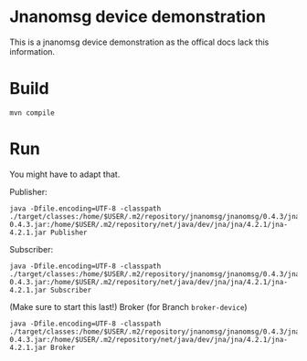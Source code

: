 # Jnanomsg device demonstration

This is a jnanomsg device demonstration as the offical docs lack this information.

# Build

```
mvn compile
```

# Run

You might have to adapt that. 

Publisher:
```
java -Dfile.encoding=UTF-8 -classpath ./target/classes:/home/$USER/.m2/repository/jnanomsg/jnanomsg/0.4.3/jnanomsg-0.4.3.jar:/home/$USER/.m2/repository/net/java/dev/jna/jna/4.2.1/jna-4.2.1.jar Publisher
```

Subscriber:
```
java -Dfile.encoding=UTF-8 -classpath ./target/classes:/home/$USER/.m2/repository/jnanomsg/jnanomsg/0.4.3/jnanomsg-0.4.3.jar:/home/$USER/.m2/repository/net/java/dev/jna/jna/4.2.1/jna-4.2.1.jar Subscriber
```

(Make sure to start this last!)
Broker (for Branch `broker-device`)
```
java -Dfile.encoding=UTF-8 -classpath ./target/classes:/home/$USER/.m2/repository/jnanomsg/jnanomsg/0.4.3/jnanomsg-0.4.3.jar:/home/$USER/.m2/repository/net/java/dev/jna/jna/4.2.1/jna-4.2.1.jar Broker
```